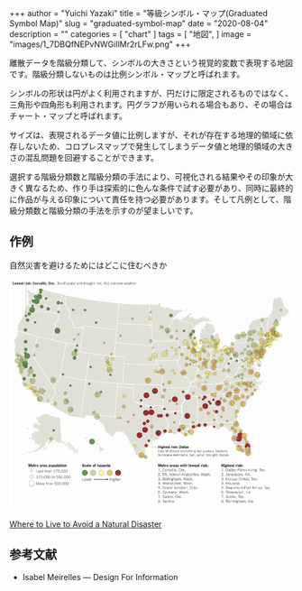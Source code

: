 +++
author = "Yuichi Yazaki"
title = "等級シンボル・マップ(Graduated Symbol Map)"
slug = "graduated-symbol-map"
date = "2020-08-04"
description = ""
categories = [
    "chart"
]
tags = [
    "地図",
]
image = "images/1_7DBQfNEPvNWGiIlMr2rLFw.png"
+++

離散データを階級分類して、シンボルの大きさという視覚的変数で表現する地図です。階級分類しないものは比例シンボル・マップと呼ばれます。

<!--more-->

シンボルの形状は円がよく利用されますが、円だけに限定されるものではなく、三角形や四角形も利用されます。円グラフが用いられる場合もあり、その場合はチャート・マップと呼ばれます。

サイズは、表現されるデータ値に比例しますが、それが存在する地理的領域に依存しないため、コロプレスマップで発生してしまうデータ値と地理的領域の大きさの混乱問題を回避することができます。

選択する階級分類数と階級分類の手法により、可視化される結果やその印象が大きく異なるため、作り手は探索的に色んな条件で試す必要があり、同時に最終的に作品が与える印象について責任を持つ必要があります。そして凡例として、階級分類数と階級分類の手法を示すのが望ましいです。

## 作例

自然災害を避けるためにはどこに住むべきか

![](images/1_7DBQfNEPvNWGiIlMr2rLFw.png)

[Where to Live to Avoid a Natural Disaster](https://archive.nytimes.com/www.nytimes.com/interactive/2011/05/01/weekinreview/01safe.html)

## 参考文献

- Isabel Meirelles — Design For Information